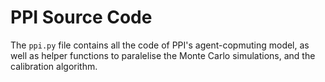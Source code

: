 # PPI Source Code

The `ppi.py` file contains all the code of PPI's agent-copmuting model, as well as helper functions to paralelise the Monte Carlo simulations, and the calibration algorithm.
